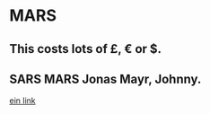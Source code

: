 # MARS
## This costs lots of £, € or $.
## SARS MARS Jonas Mayr, Johnny.
   [ein link](http://www.google.com)

